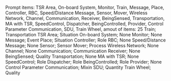 Prompt items: 
TSR Area, On-board System, Monitor, Train, Message, Place, Controller, RBC, Speed/Distance Message, Sensor, Mover, Wireless Network, Channel, Communication, Receiver, BeingSensed, Transportation, MA with TSR, SpeedControl, Dispatcher, BeingControlled, Provider, Control Parameter Communication, SDU, Train Wheel, 
amout of items: 25
 Train; Transportation
TSR Area; Situation
On-board System; None
Monitor; None
Message; Event
Place; Situation
Controller; Role
RBC; None
Speed/Distance Message; None
Sensor; Sensor
Mover; Process
Wireless Network; None
Channel; None
Communication; Communication
Receiver; None
BeingSensed; Quality
Transportation; None
MA with TSR; None
SpeedControl; Role
Dispatcher; Role
BeingControlled; Role
Provider; None
Control Parameter Communication; Mixin
SDU; Quantity
Train Wheel; Quality
